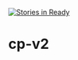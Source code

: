 [![Stories in Ready](https://badge.waffle.io/darcusfenix/cb.png?label=ready&title=Ready)](https://waffle.io/darcusfenix/cb)
# cp-v2